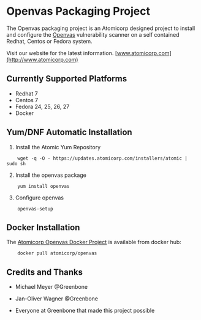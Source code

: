# Openvas Packaging Project 

The Openvas packaging project is an Atomicorp designed project to install and configure the [Openvas](http://www.openvas.org) vulnerability scanner on a self contained Redhat, Centos or Fedora system.



Visit our website for the latest information.  [www.atomicorp.com](http://www.atomicorp.com)



## Currently Supported Platforms 

* Redhat 7
* Centos 7
* Fedora 24, 25, 26, 27
* Docker




## Yum/DNF Automatic Installation ##


1) Install the Atomic Yum Repository

```
    wget -q -O - https://updates.atomicorp.com/installers/atomic | sudo sh
```

2) Install the openvas package

```
    yum install openvas
```


3) Configure openvas
```
    openvas-setup
```

## Docker Installation ##

The [Atomicorp Openvas Docker Project](https://github.com/atomicorp/openvas-docker) is available from docker hub:

```
    docker pull atomicorp/openvas  
```



## Credits and Thanks ##

* Michael Meyer @Greenbone

* Jan-Oliver Wagner @Greenbone

* Everyone at Greenbone that made this project possible

